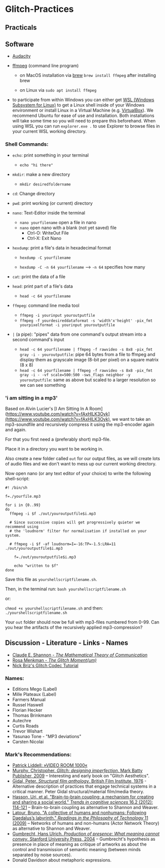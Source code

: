 
# Glitch-Practices

## Practicals

## Software

- [Audacity](https://www.audacity.de/)

- [ffmpeg](https://ffmpeg.org/download.html) (command line program)

  - on MacOS installation via [brew](https://brew.sh/)
     `brew install ffmpeg` after installing brew

  - on Linux via `sudo apt install ffmpeg`

- to participate from within Windows you can either get [WSL (Windows Subsystem for Linux)](https://docs.microsoft.com/de-de/windows/wsl/install-win10) to get a Linux shell inside of your Windows environment or install Linux in a Virtual Machine (e.g. [VirtualBox](https://www.virtualbox.org/)). We recommend Ubuntu for ease of use and installation. Both installations will take some time so you will need to prepare this beforehand. When using WSL you can run `explorer.exe .` to use Explorer to browse files in your current WSL working directory.

### Shell Commands:

- `echo`:  print something in your terminal
	- `echo "hi there"`

- `mkdir`: make a new directory
	- `mkdir desiredfoldername`

- `cd`: Change directory
- `pwd`: print working (or current) directory
- `nano`: Text-Editor inside the terminal
	- `nano yourfilename` open a file in nano
	- `nano` open nano with a blank (not yet saved) file
		- Ctrl-O: WriteOut File
		- Ctrl-X: Exit Nano

- `hexdump`: print a file's data in hexadecimal format

	- `hexdump -C yourfilename`

	- `hexdump -C -n 64 yourfilename` --> `-n 64` specifies how many

 - `cat`: print the data of a file
 - `head`: print part of a file's data
	-   `head -c 64 yourfilename`

- `ffmpeg`: command line media tool
	- `ffmpeg -i yourinput youroutputfile`
	- `ffmpeg -f yourdesireddataformat -s 'width'x'height' -pix_fmt yourpixelformat -i yourinput youroutputfile`

- `|` (a pipe): "pipes" data from one command's output stream into a second command's input
	- `head -c 64 yourfilename | ffmpeg -f rawvideo -s 8x8 -pix_fmt gray -i - youroutputfile`: pipe 64 bytes from a file to ffmpeg and display them as grayscale image (8-bit per pixel) on a square matrix (8 x 8)
	- `head -c 64 yourfilename | ffmpeg -f rawvideo -s 8x8 -pix_fmt gray -i - -vf scale=500:500 -sws_flags neighbor -y youroutputfile`: same as above but scaled to a larger resolution so we can see something

### 'i am sitting in a mp3'

Based on Alvin Lucier's [I Am Sitting In A Room](https://www.youtube.com/watch?v=fAxHlLK3Oyk](https://www.youtube.com/watch?v=fAxHlLK3Oyk), we want to take an mp3-soundfile and recursively compress it using the mp3-encoder again and again.

For that you first need a (preferably short) mp3-file.

Place it in a directory you want to be working in.

Also create a new folder called `out` for our output files, as we will create lots of audio files and we don't want to mess up our current working directory.

Now open nano (or any text editor of your choice) to write the following shell-script:

```
#! /bin/sh

f=./yourfile.mp3

for i in {0..99}
do
  ffmpeg -i $f ./out/youroutputfile$i.mp3

  # Since successive copies will get progressively quieter we recommend using
  # the 'loudnorm' filter for normalisation if installed on your system.

  # ffmpeg -i $f -af loudnorm=I=-16:TP=-1.5:LRA=11 ./out/youroutputfile$i.mp3

	f=./out/youroutputfile$i.mp3

	echo "written to $f"
done
```

Save this file as `yourshellscriptfilename.sh`.

Then, in the terminal run:
`bash yourshellscriptfilename.sh`

or:

`chmod +x yourshellscriptfilename.sh`
and then:
`./yourshellscriptfilename.sh`

Your `out` folder should now be full with mp3-files numbered from 0-99. Can you hear the artifacts of the recursively applied mp3-compression?

## Discussion - Literature - Links - Names

- [Claude E. Shannon - _The Mathematical Theory of Communication_](https://archive.org/details/MathematicalTheoryOfCommunicationShannon)
- [Rosa Menkman - _The Glitch Moment(um)_](https://dpya.org/wiki/images/5/59/NN4_RosaMenkman.pdf)
- [Nick Briz's Glitch Codec Tutorial](http://nickbriz.com/glitchcodectutorial/)

### Names:

- Editions Mego (Label)
- Mille Plateaux (Label)
- Farmers Manual
- Russel Haswell
- Florian Hecker
- Thomas Brinkmann
- Autechre
- Curtis Roads
- Trevor Wishart
- Yasunao Tone - "MP3 deviations"
- Carsten Nicolai

### Mark's Recommendations:

- [Patrick Liddell: »VIDEO ROOM 1000«](https://mashable.com/2010/06/03/youtube-i-am-sitting/?europe=true)
- [Murphy, Christopher. _Glitch: designing imperfection_. Mark Batty Publisher, 2009](https://books.google.co.uk/books/about/Glitch.html?id=3r65PAAACAAJ&source=kp_book_description&redir_esc=y) – Interesting and early book on "Glitch Aesthetics".
- [Gidal, Peter. _Structural film anthology_. British Film Institute, 1976](http://markfell.com/hfg/misc_papers/Gidal_Peter_ed_Structural_Film_Anthology.pdf) - Alternative description of practices that engage technical systems in a critical manner. Peter Gidal structural/material film/media theory.
- [Hasson, Uri, et al. "Brain-to-brain coupling: a mechanism for creating and sharing a social world." _Trends in cognitive sciences_ 16.2 (2012): 114-121](http://markfell.com/hfg/misc_papers/Brain-to-brain%20coupling%20-%20a%20mechanism%20for%20creating%20and%20sharing%20a%20social%20world.pdf) – Brain-to-brain coupling as alternative to Shannon and Weaver.
- [Latour, Bruno. "A collective of humans and nonhumans: Following Daedalus’s labyrinth." _Readings in the Philosophy of Technology_ 11 (2009)](http://markfell.com/hfg/misc_papers/Latour-collective%20of%20humans%20and%20non%20humans.pdf) – Networks of humans and non-humans (Actor Network Theory) as alternative to Shannon and Weaver.
- [Gumbrecht, Hans Ulrich. _Production of presence: What meaning cannot convey_. Stanford University Press, 2004](https://www.sup.org/books/title/?id=1360) – Gumbrecht's hypothesis as presence in place of meaning as critique of artworks as about the control and transmission of semantic meaning (between minds separated by noise sources).
- Donald Davidson about metaphoric expressions.

